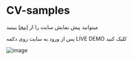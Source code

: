 # CV-samples

میتوانید پیش نمایش سایت را از [اینجا](https://www.free-css.com/free-css-templates/page278/freefolio) ببینید

پس از ورود به سایت روی دکمه LIVE DEMO کلیک کنید

![image](https://user-images.githubusercontent.com/87186193/170315607-d69f1e29-e831-41c1-9101-197e4fe8a1c1.png)

